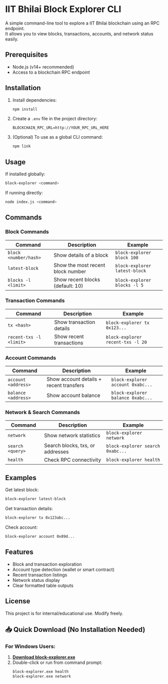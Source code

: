 
# IIT Bhilai Block Explorer CLI

A simple command-line tool to explore a IIT Bhilai blockchain using an RPC endpoint.  
It allows you to view blocks, transactions, accounts, and network status easily.

## Prerequisites

- Node.js (v14+ recommended)
- Access to a blockchain RPC endpoint

## Installation

1. Install dependencies:
   ```bash
   npm install
   ```

2. Create a `.env` file in the project directory:
   ```env
   BLOCKCHAIN_RPC_URL=http://YOUR_RPC_URL_HERE
   ```

 

3. (Optional) To use as a global CLI command:
   ```bash
   npm link
   ```

## Usage

If installed globally:
```bash
block-explorer <command>
```

If running directly:
```bash
node index.js <command>
```

## Commands

### Block Commands

| Command | Description | Example |
|--------|-------------|---------|
| `block <number/hash>` | Show details of a block | `block-explorer block 100` |
| `latest-block` | Show the most recent block number | `block-explorer latest-block` |
| `blocks -l <limit>` | Show recent blocks (default: 10) | `block-explorer blocks -l 5` |

### Transaction Commands

| Command | Description | Example |
|--------|-------------|---------|
| `tx <hash>` | Show transaction details | `block-explorer tx 0x123...` |
| `recent-txs -l <limit>` | Show recent transactions | `block-explorer recent-txs -l 20` |

### Account Commands

| Command | Description | Example |
|--------|-------------|---------|
| `account <address>` | Show account details + recent transfers | `block-explorer account 0xabc...` |
| `balance <address>` | Show account balance | `block-explorer balance 0xabc...` |

### Network & Search Commands

| Command | Description | Example |
|--------|-------------|---------|
| `network` | Show network statistics | `block-explorer network` |
| `search <query>` | Search blocks, txs, or addresses | `block-explorer search 0xabc...` |
| `health` | Check RPC connectivity | `block-explorer health` |

## Examples

Get latest block:
```bash
block-explorer latest-block
```

Get transaction details:
```bash
block-explorer tx 0x123abc...
```

Check account:
```bash
block-explorer account 0x89d...
```

## Features

- Block and transaction exploration
- Account type detection (wallet or smart contract)
- Recent transaction listings
- Network status display
- Clear formatted table outputs

## License

This project is for internal/educational use. Modify freely.


## 📥 Quick Download (No Installation Needed)

### For Windows Users:
1. **[Download block-explorer.exe](block-explorer-global/block-explorer.exe)**
2. Double-click or run from command prompt:
   ```cmd
   block-explorer.exe health
   block-explorer.exe network